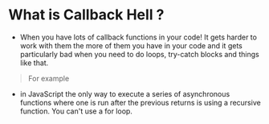# What is Callback Hell ?

- When you have lots of callback functions in your code! It gets harder to work with them the more of them you have in your code and it gets particularly bad when you need to do loops, try-catch blocks and things like that.

> For example

- in JavaScript the only way to execute a series of asynchronous functions where one is run after the previous returns is using a recursive function. You can't use a for loop.

